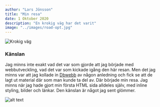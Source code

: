 ```yaml
---
author: "Lars Jönsson"
title: "Min resa"
date: 1 Oktober 2020
description: "En krokig väg har det varit"
image: "../images/road-opt.jpg"
---
```


![Krokig väg](../images/road-opt.jpg#postimage)

### Känslan

Jag minns inte exakt vad det var som gjorde att jag började med webbutveckling, vad det var som kickade igång den här resan. Men det jag minns var att jag kollade in [Dbwebb](https://dbwebb.se/) av någon anledning och fick se att de lagt ut material där som man kunde ta del av. Där började min resa. Jag minns när jag hade gjort min första HTML sida alldeles själv, med inline styling, bilder och länkar. Den känslan är något jag sent glömmer.

 <div class="test" markdown="1">
 
  ![alt text](../images/skola-opt.jpg#postimage)
  
   </div>
